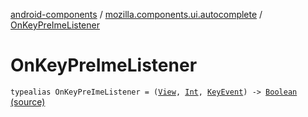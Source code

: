 [android-components](../index.md) / [mozilla.components.ui.autocomplete](index.md) / [OnKeyPreImeListener](./-on-key-pre-ime-listener.md)

# OnKeyPreImeListener

`typealias OnKeyPreImeListener = (`[`View`](https://developer.android.com/reference/android/view/View.html)`, `[`Int`](https://kotlinlang.org/api/latest/jvm/stdlib/kotlin/-int/index.html)`, `[`KeyEvent`](https://developer.android.com/reference/android/view/KeyEvent.html)`) -> `[`Boolean`](https://kotlinlang.org/api/latest/jvm/stdlib/kotlin/-boolean/index.html) [(source)](https://github.com/mozilla-mobile/android-components/blob/master/components/ui/autocomplete/src/main/java/mozilla/components/ui/autocomplete/InlineAutocompleteEditText.kt#L39)
